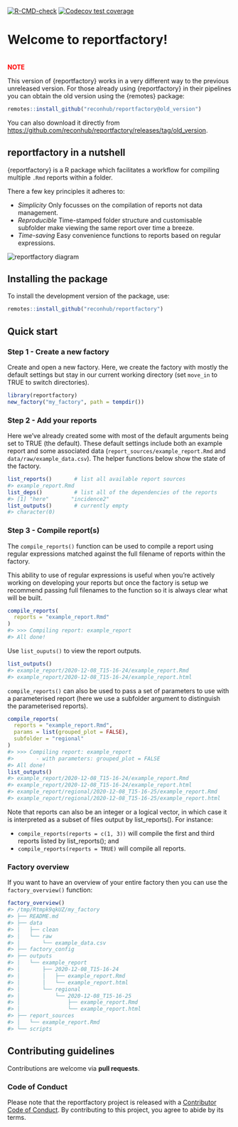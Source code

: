 
<!-- README.md is generated from README.Rmd. Please edit that file -->

<!-- badges: start -->

[![R-CMD-check](https://github.com/reconhub/reportfactory/workflows/R-CMD-check/badge.svg)](https://github.com/reconhub/reportfactory/actions)
[![Codecov test
coverage](https://codecov.io/gh/reconhub/reportfactory/branch/master/graph/badge.svg)](https://codecov.io/gh/reconhub/reportfactory?branch=master)
<!-- badges: end -->

# Welcome to reportfactory\!

<br> **<span style="color: red;">NOTE</span>**

This version of {reportfactory} works in a very different way to the
previous unreleased version. For those already using {reportfactory} in
their pipelines you can obtain the old version using the {remotes}
package:

``` r
remotes::install_github("reconhub/reportfactory@old_version")
```

You can also download it directly from
<https://github.com/reconhub/reportfactory/releases/tag/old_version>.

## reportfactory in a nutshell

{reportfactory} is a R package which facilitates a workflow for
compiling multiple `.Rmd` reports within a folder.

There a few key principles it adheres to:

  - *Simplicity* Only focusses on the compilation of reports not data
    management.
  - *Reproducible* Time-stamped folder structure and customisable
    subfolder make viewing the same report over time a breeze.
  - *Time-saving* Easy convenience functions to reports based on regular
    expressions.

![reportfactory
diagram](https://raw.githubusercontent.com/reconhub/reportfactory/master/artwork/workflow.png)

## Installing the package

To install the development version of the package, use:

``` r
remotes::install_github("reconhub/reportfactory")
```

## Quick start

### Step 1 - Create a new factory

Create and open a new factory. Here, we create the factory with mostly
the default settings but stay in our current working directory (set
`move_in` to TRUE to switch directories).

``` r
library(reportfactory)
new_factory("my_factory", path = tempdir())
```

### Step 2 - Add your reports

Here we’ve already created some with most of the default arguments being
set to TRUE (the default). These default settings include both an
example report and some associated data
(`report_sources/example_report.Rmd` and `data/raw/example_data.csv`).
The helper functions below show the state of the factory.

``` r
list_reports()       # list all available report sources
#> example_report.Rmd
list_deps()          # list all of the dependencies of the reports
#> [1] "here"       "incidence2"
list_outputs()       # currently empty
#> character(0)
```

### Step 3 - Compile report(s)

The `compile_reports()` function can be used to compile a report using
regular expressions matched against the full filename of reports within
the factory.

This ability to use of regular expressions is useful when you’re
actively working on developing your reports but once the factory is
setup we recommend passing full filenames to the function so it is
always clear what will be built.

``` r
compile_reports( 
  reports = "example_report.Rmd"
)
#> >>> Compiling report: example_report
#> All done!
```

Use `list_ouputs()` to view the report outputs.

``` r
list_outputs()
#> example_report/2020-12-08_T15-16-24/example_report.Rmd
#> example_report/2020-12-08_T15-16-24/example_report.html
```

`compile_reports()` can also be used to pass a set of parameters to use
with a parameterised report (here we use a subfolder argument to
distinguish the parameterised reports).

``` r
compile_reports(
  reports = "example_report.Rmd",
  params = list(grouped_plot = FALSE),
  subfolder = "regional"
)
#> >>> Compiling report: example_report
#>       - with parameters: grouped_plot = FALSE
#> All done!
list_outputs()
#> example_report/2020-12-08_T15-16-24/example_report.Rmd
#> example_report/2020-12-08_T15-16-24/example_report.html
#> example_report/regional/2020-12-08_T15-16-25/example_report.Rmd
#> example_report/regional/2020-12-08_T15-16-25/example_report.html
```

Note that reports can also be an integer or a logical vector, in which
case it is interpreted as a subset of files output by list\_reports().
For instance:

  - `compile_reports(reports = c(1, 3))` will compile the first and
    third reports listed by list\_reports(); and
  - `compile_reports(reports = TRUE)` will compile all reports.

### Factory overview

If you want to have an overview of your entire factory then you can use
the `factory_overview()` function:

``` r
factory_overview()
#> /tmp/Rtmpk9qkUZ/my_factory
#> ├── README.md
#> ├── data
#> │   ├── clean
#> │   └── raw
#> │       └── example_data.csv
#> ├── factory_config
#> ├── outputs
#> │   └── example_report
#> │       ├── 2020-12-08_T15-16-24
#> │       │   ├── example_report.Rmd
#> │       │   └── example_report.html
#> │       └── regional
#> │           └── 2020-12-08_T15-16-25
#> │               ├── example_report.Rmd
#> │               └── example_report.html
#> ├── report_sources
#> │   └── example_report.Rmd
#> └── scripts
```

## Contributing guidelines

Contributions are welcome via **pull requests**.

### Code of Conduct

Please note that the reportfactory project is released with a
[Contributor Code of
Conduct](https://contributor-covenant.org/version/2/0/CODE_OF_CONDUCT.html).
By contributing to this project, you agree to abide by its terms.
